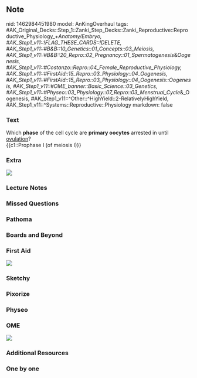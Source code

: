 ## Note
nid: 1462984451980
model: AnKingOverhaul
tags: #AK_Original_Decks::Step_1::Zanki_Step_Decks::Zanki_Reproductive::Reproductive_Physiology_+_Anatomy/Embryo, #AK_Step1_v11::!FLAG_THESE_CARDS::!DELETE, #AK_Step1_v11::#B&B::10_Genetics::01_Concepts::03_Meiosis, #AK_Step1_v11::#B&B::20_Repro::02_Pregnancy::01_Spermatogenesis_&_Oogenesis, #AK_Step1_v11::#Costanzo::Repro::04_Female_Reproductive_Physiology, #AK_Step1_v11::#FirstAid::15_Repro::03_Physiology::04_Oogenesis, #AK_Step1_v11::#FirstAid::15_Repro::03_Physiology::04_Oogenesis::Oogenesis, #AK_Step1_v11::#OME_banner::Basic_Science::03_Genetics, #AK_Step1_v11::#Physeo::03_Physiology::07_Repro::03_Menstrual_Cycle_&_Oogenesis, #AK_Step1_v11::^Other::^HighYield::2-RelativelyHighYield, #AK_Step1_v11::^Systems::Reproductive::Physiology
markdown: false

### Text
<div>
  Which <b>phase</b> of the cell cycle are <b>primary oocytes</b>
  arrested in until <u>ovulation</u>?
</div>
<div>
  {{c1::Prophase I (of meiosis I)}}
</div>

### Extra
<img src="paste-300944063464042.jpg">

### Lecture Notes


### Missed Questions


### Pathoma


### Boards and Beyond


### First Aid
<img src="tmp2Sbw8i.png">

### Sketchy


### Pixorize


### Physeo


### OME
<div class="ome-widget">
  <a href="https://onlinemeded.org/spa/genetics?ref=anki"><img src=
  "_OME_AnkiFlashcards_Topic_3.png"></a>
</div>

### Additional Resources


### One by one

